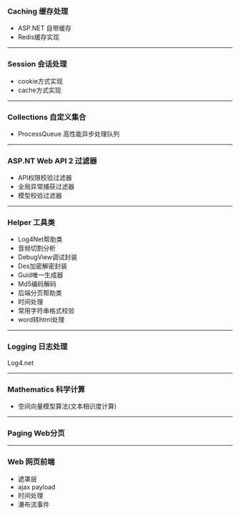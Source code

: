 ### Caching 缓存处理
- ASP.NET 自带缓存
- Redis缓存实现
***

### Session 会话处理
- cookie方式实现
- cache方式实现
***

### Collections 自定义集合
- ProcessQueue 高性能异步处理队列
***

### ASP.NT Web API 2 过滤器
- API权限校验过滤器
- 全局异常捕获过滤器
- 模型校验过滤器
***

### Helper 工具类
- Log4Net帮助类
- 音频切割分析
- DebugView调试封装
- Des加密解密封装
- Guid唯一生成器
- Md5编码解码
- 后端分页帮助类
- 时间处理
- 常用字符串格式校验
- word转html处理
***

### Logging 日志处理
  Log4.net
***

### Mathematics 科学计算
- 空间向量模型算法(文本相识度计算)
***

### Paging Web分页
***

### Web 网页前端
- 遮罩层
- ajax payload
- 时间处理
- 瀑布流事件

